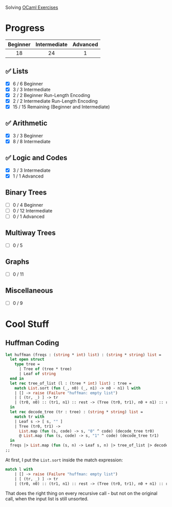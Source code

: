 Solving [OCaml Exercises](https://ocaml.org/exercises)

# Progress
| Beginner | Intermediate | Advanced |
| :------: | :----------: | :------: |
| 18       | 24           | 1        |

## :white_check_mark: Lists
- [X] 6 / 6 Beginner
- [X] 3 / 3 Intermediate
- [X] 2 / 2 Beginner Run-Length Encoding
- [X] 2 / 2 Intermediate Run-Length Encoding
- [X] 15 / 15 Remaining (Beginner and Intermediate)

## :white_check_mark: Arithmetic
- [X] 3 / 3 Beginner
- [X] 8 / 8 Intermediate

## :white_check_mark: Logic and Codes
- [X] 3 / 3 Intermediate
- [X] 1 / 1 Advanced

## Binary Trees
- [ ] 0 / 4 Beginner
- [ ] 0 / 12 Intermediate
- [ ] 0 / 1 Advanced

## Multiway Trees
- [ ] 0 / 5

## Graphs
- [ ] 0 / 11

## Miscellaneous
- [ ] 0 / 9

# Cool Stuff

## Huffman Coding
```ocaml
let huffman (freqs : (string * int) list) : (string * string) list =
  let open struct
    type tree =
      | Tree of (tree * tree)
      | Leaf of string
  end in
  let rec tree_of_list (l : (tree * int) list) : tree =
    match List.sort (fun (_, n0) (_, n1) -> n0 - n1) l with
    | [] -> raise (Failure "huffman: empty list")
    | [ (tr, _) ] -> tr
    | (tr0, n0) :: (tr1, n1) :: rest -> (Tree (tr0, tr1), n0 + n1) :: rest |> tree_of_list
  in
  let rec decode_tree (tr : tree) : (string * string) list =
    match tr with
    | Leaf s -> [ s, "" ]
    | Tree (tr0, tr1) ->
      List.map (fun (s, code) -> s, "0" ^ code) (decode_tree tr0)
      @ List.map (fun (s, code) -> s, "1" ^ code) (decode_tree tr1)
  in
  freqs |> List.map (fun (s, n) -> Leaf s, n) |> tree_of_list |> decode_tree
;;
```
At first, I put the ```List.sort``` inside the match expression:
```ocaml
match l with
    | [] -> raise (Failure "huffman: empty list")
    | [ (tr, _) ] -> tr
    | (tr0, n0) :: (tr1, n1) :: rest -> (Tree (tr0, tr1), n0 + n1) :: rest |> List.sort (fun (_, n0) (_, n1) -> n0 - n1) |> tree_of_list
```
That does the right thing on every recursive call - but not on the original call, when the input list is still unsorted.